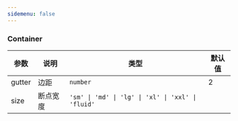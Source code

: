 ```yaml
---
sidemenu: false
---
```


### Container


| 参数	|说明	|类型	|默认值
| --- | --- | --- | ---
| gutter | 边距	 | `number` | 2
| size | 断点宽度	 | `'sm' \| 'md' \| 'lg' \| 'xl' \| 'xxl' \| 'fluid'` |
